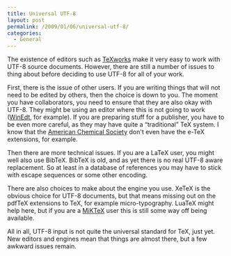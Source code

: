 ```yaml
---
title: Universal UTF-8
layout: post
permalink: /2009/01/06/universal-utf-8/
categories:
  - General
---
```

The existence of editors such as [TeXworks](https://tug.org/texworks) make it very easy to work with UTF-8 source documents.  However, there are still a number of issues to thing about before deciding to use UTF-8 for all of your work.

First, there is the issue of other users.  If you are writing things that will not need to be edited by others, then the choice is down to you.  The moment you have collaborators, you need to ensure that they are also okay with UTF-8. They might be using an editor where this is not going to work ([WinEdt](http://www.winedt.com), for example). If you are preparing stuff for a publisher, you have to be even more careful, as they may have quite a “traditional” TeX system. I know that the [American Chemical Society](https://pubs.acs.org) don't even have the e-TeX extensions, for example.

Then there are more technical issues.  If you are a LaTeX user, you might well also use BibTeX.  BibTeX is old, and as yet there is no real UTF-8 aware replacement.  So at least in a database of references you may have to stick with escape sequences or some other encoding.

There are also choices to make about the engine you use. XeTeX is the obvious choice for  UTF-8 documents, but that means missing out on the pdfTeX extensions to TeX, for example micro-typography. LuaTeX might help here, but if you are a [MiKTeX](https://www.miktex.org) user this is still some way off being available.

All in all, UTF-8 input is not quite the universal standard for TeX, just yet. New editors and engines mean that things are almost there, but a few awkward issues remain.
